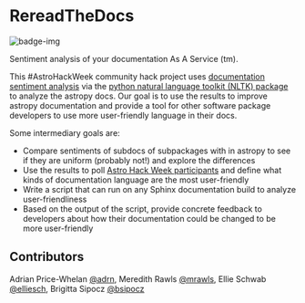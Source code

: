 # RereadTheDocs
![badge-img](https://img.shields.io/badge/Made%20at-%23AstroHackWeek-8063d5.svg?style=flat)

Sentiment analysis of your documentation As A Service (tm).

This #AstroHackWeek community hack project uses [documentation sentiment analysis](http://nlpforhackers.io/sentiment-analysis-intro/) via the [python natural language toolkit (NLTK) package](http://www.nltk.org) to analyze the astropy docs. Our goal is to use the results to improve astropy documentation and provide a tool for other software package developers to use more user-friendly language in their docs.

Some intermediary goals are:
* Compare sentiments of subdocs of subpackages with in astropy to see if they are uniform (probably not!) and explore the differences
* Use the results to poll [Astro Hack Week participants](https://goo.gl/forms/vhl9Xrujfjhrl6262) and define what kinds of documentation language are the most user-friendly
* Write a script that can run on any Sphinx documentation build to analyze user-friendliness
* Based on the output of the script, provide concrete feedback to developers about how their documentation could be changed to be more user-friendly

## Contributors
Adrian Price-Whelan [@adrn](github.com/adrn), Meredith Rawls [@mrawls](github.com/mrawls), Ellie Schwab [@elliesch](github.com/elliesch), Brigitta Sipocz [@bsipocz](github.com/bsipocz)
